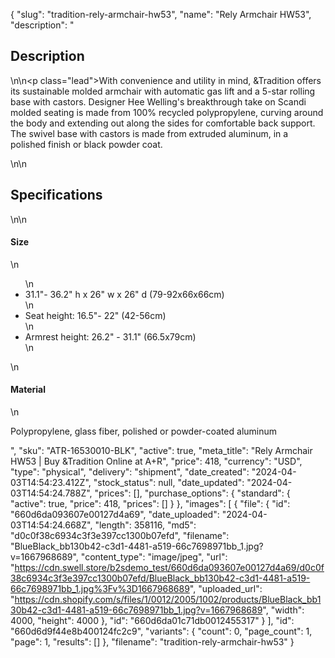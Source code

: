 {
  "slug": "tradition-rely-armchair-hw53",
  "name": "Rely Armchair HW53",
  "description": "<h2>Description</h2>\n<!-- split -->\n<p class=\"lead\">With convenience and utility in mind, &amp;Tradition offers its sustainable molded armchair with automatic gas lift and a 5-star rolling base with castors. Designer Hee Welling's breakthrough take on Scandi molded seating is made from 100% recycled polypropylene, curving around the body and extending out along the sides for comfortable back support. The swivel base with castors is made from extruded aluminum, in a polished finish or black powder coat.</p>\n<!-- split -->\n<h2>Specifications</h2>\n<!-- split -->\n<h4>Size</h4>\n<ul>\n<li>31.1\"- 36.2\" h x 26\" w x 26\" d (79-92x66x66cm)</li>\n<li>Seat height: 16.5\"- 22\" (42-56cm)</li>\n<li>Armrest height: 26.2\" - 31.1\" (66.5x79cm)</li>\n</ul>\n<h4>Material</h4>\n<p>Polypropylene, glass fiber, polished or powder-coated aluminum</p>",
  "sku": "ATR-16530010-BLK",
  "active": true,
  "meta_title": "Rely Armchair HW53 | Buy &Tradition Online at A+R",
  "price": 418,
  "currency": "USD",
  "type": "physical",
  "delivery": "shipment",
  "date_created": "2024-04-03T14:54:23.412Z",
  "stock_status": null,
  "date_updated": "2024-04-03T14:54:24.788Z",
  "prices": [],
  "purchase_options": {
    "standard": {
      "active": true,
      "price": 418,
      "prices": []
    }
  },
  "images": [
    {
      "file": {
        "id": "660d6da093607e00127d4a69",
        "date_uploaded": "2024-04-03T14:54:24.668Z",
        "length": 358116,
        "md5": "d0c0f38c6934c3f3e397cc1300b07efd",
        "filename": "BlueBlack_bb130b42-c3d1-4481-a519-66c7698971bb_1.jpg?v=1667968689",
        "content_type": "image/jpeg",
        "url": "https://cdn.swell.store/b2sdemo_test/660d6da093607e00127d4a69/d0c0f38c6934c3f3e397cc1300b07efd/BlueBlack_bb130b42-c3d1-4481-a519-66c7698971bb_1.jpg%3Fv%3D1667968689",
        "uploaded_url": "https://cdn.shopify.com/s/files/1/0012/2005/1002/products/BlueBlack_bb130b42-c3d1-4481-a519-66c7698971bb_1.jpg?v=1667968689",
        "width": 4000,
        "height": 4000
      },
      "id": "660d6da01c71db0012455317"
    }
  ],
  "id": "660d6d9f44e8b400124fc2c9",
  "variants": {
    "count": 0,
    "page_count": 1,
    "page": 1,
    "results": []
  },
  "filename": "tradition-rely-armchair-hw53"
}
